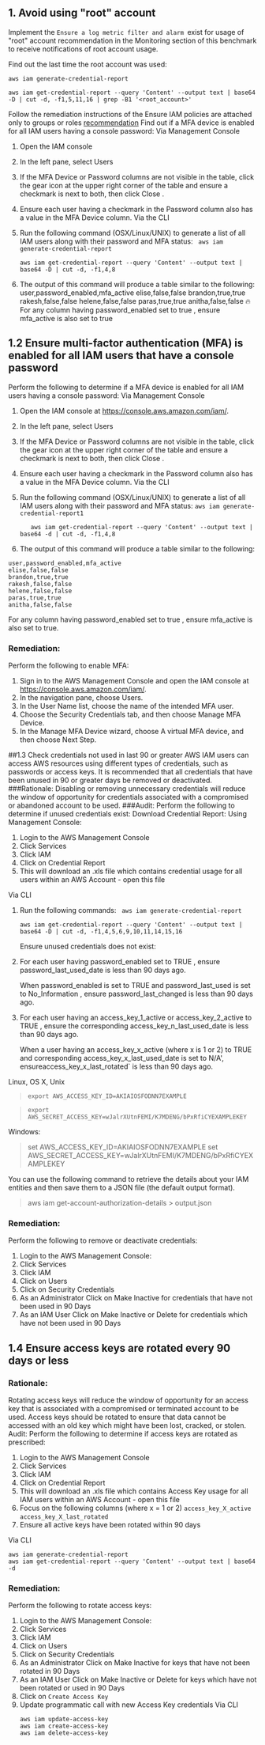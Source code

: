 ## 1. Avoid using "root" account
Implement the `Ensure a log metric filter and alarm `exist for usage of "root" account recommendation in the Monitoring section of this benchmark to receive notifications of root account usage.

Find out the last time the root account was used:

`aws iam generate-credential-report`

`aws iam get-credential-report --query 'Content' --output text | base64 -D | cut -d, -f1,5,11,16 | grep -B1 '<root_account>'`

Follow the remediation instructions of the Ensure IAM policies are attached only to groups or roles [recommendation](http://docs.aws.amazon.com/IAM/latest/UserGuide/best-practices.html)
Find out if a MFA device is enabled for all IAM users having a console password:
Via Management Console
1. Open the IAM console 
2. In the left pane, select Users
3. If the MFA Device or Password columns are not visible in the table, click the gear
icon at the upper right corner of the table and ensure a checkmark is next to both,
then click Close .
4. Ensure each user having a checkmark in the Password column also has a value in the
MFA Device column.
Via the CLI
5. Run the following command (OSX/Linux/UNIX) to generate a list of all IAM users along with their password and MFA status:
` aws iam generate-credential-report`

    `aws iam get-credential-report --query 'Content' --output text | base64 -D | cut -d, -f1,4,8`

6. The output of this command will produce a table similar to the following:
user,password_enabled,mfa_active
elise,false,false
brandon,true,true
rakesh,false,false
helene,false,false
paras,true,true
anitha,false,false
:fire: For any column having password_enabled set to true , ensure mfa_active is also set to true
## 1.2 Ensure multi-factor authentication (MFA) is enabled for all IAM users that have a console password
Perform the following to determine if a MFA device is enabled for all IAM users having a console password:
Via Management Console
1. Open the IAM console at https://console.aws.amazon.com/iam/.
2. In the left pane, select Users
3. If the MFA Device or Password columns are not visible in the table, click the gear
icon at the upper right corner of the table and ensure a checkmark is next to both,
then click Close .
4. Ensure each user having a checkmark in the Password column also has a value in the
MFA Device column.
Via the CLI
1. Run the following command (OSX/Linux/UNIX) to generate a list of all IAM users along with their password and MFA status:
    `aws iam generate-credential-report1`

    `   aws iam get-credential-report --query 'Content' --output text | base64 -d | cut -d, -f1,4,8`

2. The output of this command will produce a table similar to the following:
```
user,password_enabled,mfa_active
elise,false,false
brandon,true,true
rakesh,false,false
helene,false,false
paras,true,true
anitha,false,false
```
For any column having password_enabled set to true , ensure mfa_active is also set to true.
### Remediation:
Perform the following to enable MFA:
1. Sign in to the AWS Management Console and open the IAM console at https://console.aws.amazon.com/iam/.
2. In the navigation pane, choose Users.
3. In the User Name list, choose the name of the intended MFA user.
4. Choose the Security Credentials tab, and then choose Manage MFA Device.
5. In the Manage MFA Device wizard, choose A virtual MFA device, and then choose
Next Step.

##1.3  Check credentials not used in last 90 or greater
AWS IAM users can access AWS resources using different types of credentials, such as passwords or access keys. It is recommended that all credentials that have been unused in 90 or greater days be removed or deactivated.
###Rationale:
Disabling or removing unnecessary credentials will reduce the window of opportunity for credentials associated with a compromised or abandoned account to be used.
###Audit:
Perform the following to determine if unused credentials exist:
Download Credential Report:
Using Management Console:
1. Login to the AWS Management Console
2. Click Services
3. Click IAM
4. Click on Credential Report
5. This will download an .xls file which contains credential usage for all users within an AWS Account - open this file

Via CLI
1. Run the following commands:
   ` aws iam generate-credential-report`

    `aws iam get-credential-report --query 'Content' --output text | base64 -D | cut -d, -f1,4,5,6,9,10,11,14,15,16`

    Ensure unused credentials does not exist:
2. For each user having password_enabled set to TRUE , ensure password_last_used_date is less than 90 days ago.

    When password_enabled is set to TRUE and password_last_used is set to No_Information , ensure password_last_changed is less than 90 days ago.
3. For each user having an access_key_1_active or access_key_2_active to TRUE , ensure the corresponding access_key_n_last_used_date is less than 90 days ago.

    When a user having an access_key_x_active (where x is 1 or 2) to TRUE and corresponding access_key_x_last_used_date is set to N/A', ensureaccess_key_x_last_rotated` is less than 90 days ago.



Linux, OS X, Unix
> `export AWS_ACCESS_KEY_ID=AKIAIOSFODNN7EXAMPLE`

> `export AWS_SECRET_ACCESS_KEY=wJalrXUtnFEMI/K7MDENG/bPxRfiCYEXAMPLEKEY`

Windows:
> set AWS_ACCESS_KEY_ID=AKIAIOSFODNN7EXAMPLE
> set AWS_SECRET_ACCESS_KEY=wJalrXUtnFEMI/K7MDENG/bPxRfiCYEXAMPLEKEY

You can use the following command to retrieve the details about your IAM entities and then save them to a JSON file (the default output format).

> aws iam get-account-authorization-details > output.json
### Remediation:
Perform the following to remove or deactivate credentials:
1. Login to the AWS Management Console:
2. Click Services
3. Click IAM
4. Click on Users
5. Click on Security Credentials
6. As an Administrator
Click on Make Inactive for credentials that have not been used in 90 Days
7. As an IAM User
Click on Make Inactive or Delete for credentials which have not been used in 90 Days
## 1.4 Ensure access keys are rotated every 90 days or less
### Rationale:
Rotating access keys will reduce the window of opportunity for an access key that is associated with a compromised or terminated account to be used.
Access keys should be rotated to ensure that data cannot be accessed with an old key which might have been lost, cracked, or stolen.
Audit:
Perform the following to determine if access keys are rotated as prescribed:
1. Login to the AWS Management Console
2. Click Services
3. Click IAM
4. Click on Credential Report
5. This will download an .xls file which contains Access Key usage for all IAM users within an AWS Account - open this file
6. Focus on the following columns (where x = 1 or 2)
`access_key_X_active`
`access_key_X_last_rotated`
7. Ensure all active keys have been rotated within 90 days 

Via CLI
```
aws iam generate-credential-report
aws iam get-credential-report --query 'Content' --output text | base64 -d
```
### Remediation:
Perform the following to rotate access keys:
1. Login to the AWS Management Console:
2. Click Services
3. Click IAM
4. Click on Users
5. Click on Security Credentials
6. As an Administrator
    Click on Make Inactive for keys that have not been rotated in 90 Days
7. As an IAM User
    Click on Make Inactive or Delete for keys which have not been rotated or used in 90 Days
8. Click on `Create Access Key`
9. Update programmatic call with new Access Key credentials
Via CLI
    ```
    aws iam update-access-key
    aws iam create-access-key
    aws iam delete-access-key
    ```